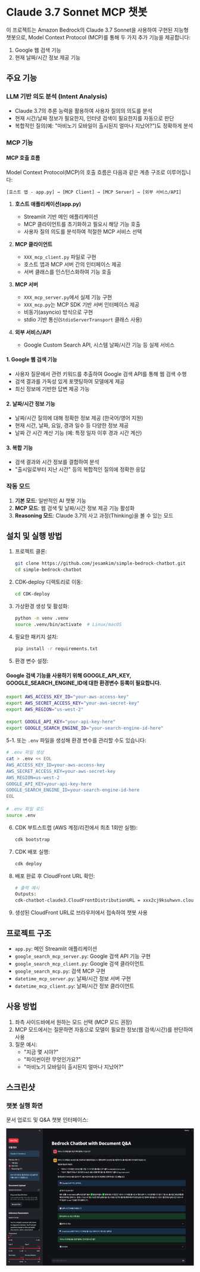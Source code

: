 # Claude 3.7 Sonnet MCP 챗봇

이 프로젝트는 Amazon Bedrock의 Claude 3.7 Sonnet을 사용하여 구현된 지능형 챗봇으로, Model Context Protocol (MCP)를 통해 두 가지 추가 기능을 제공합니다:

1. Google 웹 검색 기능
2. 현재 날짜/시간 정보 제공 기능

## 주요 기능

### LLM 기반 의도 분석 (Intent Analysis)

- Claude 3.7의 추론 능력을 활용하여 사용자 질의의 의도를 분석
- 현재 시간/날짜 정보가 필요한지, 인터넷 검색이 필요한지를 자동으로 판단
- 복합적인 질의(예: "마비노기 모바일이 출시된지 얼마나 지났어?")도 정확하게 분석

### MCP 기능 

#### MCP 호출 흐름

Model Context Protocol(MCP)의 호출 흐름은 다음과 같은 계층 구조로 이루어집니다:

```
[호스트 앱 - app.py] → [MCP Client] → [MCP Server] → [외부 서비스/API]
```

1. **호스트 애플리케이션(app.py)**
   - Streamlit 기반 메인 애플리케이션
   - MCP 클라이언트를 초기화하고 필요시 해당 기능 호출
   - 사용자 질의 의도를 분석하여 적절한 MCP 서비스 선택

2. **MCP 클라이언트**
   - `XXX_mcp_client.py` 파일로 구현
   - 호스트 앱과 MCP 서버 간의 인터페이스 제공
   - 서버 클래스를 인스턴스화하여 기능 호출

3. **MCP 서버**
   - `XXX_mcp_server.py`에서 실제 기능 구현
   - `XXX_mcp.py`는 MCP SDK 기반 서버 인터페이스 제공
   - 비동기(asyncio) 방식으로 구현
   - stdio 기반 통신(`StdioServerTransport` 클래스 사용)

4. **외부 서비스/API**
   - Google Custom Search API, 시스템 날짜/시간 기능 등 실제 서비스

#### 1. Google 웹 검색 기능
- 사용자 질문에서 관련 키워드를 추출하여 Google 검색 API를 통해 웹 검색 수행
- 검색 결과를 가독성 있게 포맷팅하여 모델에게 제공
- 최신 정보에 기반한 답변 제공 가능

#### 2. 날짜/시간 정보 기능
- 날짜/시간 질의에 대해 정확한 정보 제공 (한국어/영어 지원)
- 현재 시간, 날짜, 요일, 경과 일수 등 다양한 정보 제공
- 날짜 간 시간 계산 기능 (예: 특정 일자 이후 경과 시간 계산)

#### 3. 복합 기능
- 검색 결과와 시간 정보를 결합하여 분석
- "출시일로부터 지난 시간" 등의 복합적인 질의에 정확한 응답

### 작동 모드

1. **기본 모드**: 일반적인 AI 챗봇 기능
2. **MCP 모드**: 웹 검색 및 날짜/시간 정보 제공 기능 활성화
3. **Reasoning 모드**: Claude 3.7의 사고 과정(Thinking)을 볼 수 있는 모드

## 설치 및 실행 방법

1. 프로젝트 클론:
   ```bash
   git clone https://github.com/jesamkim/simple-bedrock-chatbot.git
   cd simple-bedrock-chatbot
   ```

2. CDK-deploy 디렉토리로 이동:
   ```bash
   cd CDK-deploy
   ```

3. 가상환경 생성 및 활성화:
   ```bash
   python -m venv .venv
   source .venv/bin/activate  # Linux/macOS
   ```

4. 필요한 패키지 설치:
   ```bash
   pip install -r requirements.txt
   ```

5. 환경 변수 설정:
#### Google 검색 기능을 사용하기 위해 GOOGLE_API_KEY, GOOGLE_SEARCH_ENGINE_ID에 대한 환경변수 등록이 필요합니다.

   ```bash
   export AWS_ACCESS_KEY_ID="your-aws-access-key"
   export AWS_SECRET_ACCESS_KEY="your-aws-secret-key"
   export AWS_REGION="us-west-2"
   
   export GOOGLE_API_KEY="your-api-key-here"
   export GOOGLE_SEARCH_ENGINE_ID="your-search-engine-id-here"
   ```

5-1. 또는 `.env` 파일을 생성해 환경 변수를 관리할 수도 있습니다:
   ```bash
   # .env 파일 생성
   cat > .env << EOL
   AWS_ACCESS_KEY_ID=your-aws-access-key
   AWS_SECRET_ACCESS_KEY=your-aws-secret-key
   AWS_REGION=us-west-2
   GOOGLE_API_KEY=your-api-key-here
   GOOGLE_SEARCH_ENGINE_ID=your-search-engine-id-here
   EOL
   
   # .env 파일 로드
   source .env
   ```

6. CDK 부트스트랩 (AWS 계정/리전에서 최초 1회만 실행):
   ```bash
   cdk bootstrap
   ```

7. CDK 배포 실행:
   ```bash
   cdk deploy
   ```

8. 배포 완료 후 CloudFront URL 확인:
   ```bash
   # 출력 예시
   Outputs:
   cdk-chatbot-claude3.CloudFrontDistributionURL = xxx2cj9ksuhwvn.cloudfront.net
   ```

9. 생성된 CloudFront URL로 브라우저에서 접속하여 챗봇 사용


## 프로젝트 구조

- `app.py`: 메인 Streamlit 애플리케이션
- `google_search_mcp_server.py`: Google 검색 API 기능 구현
- `google_search_mcp_client.py`: Google 검색 클라이언트
- `google_search_mcp.py`: 검색 MCP 구현
- `datetime_mcp_server.py`: 날짜/시간 정보 서버 구현
- `datetime_mcp_client.py`: 날짜/시간 정보 클라이언트

## 사용 방법

1. 좌측 사이드바에서 원하는 모드 선택 (MCP 모드 권장)
2. MCP 모드에서는 질문하면 자동으로 모델이 필요한 정보(웹 검색/시간)를 판단하여 사용
3. 질문 예시:
   - "지금 몇 시야?"
   - "파이썬이란 무엇인가요?"
   - "마비노기 모바일이 출시된지 얼마나 지났어?"


## 스크린샷

### 챗봇 실행 화면
문서 업로드 및 Q&A 챗봇 인터페이스:

![Chatbot Screenshot](../img/screenshot2.png)
